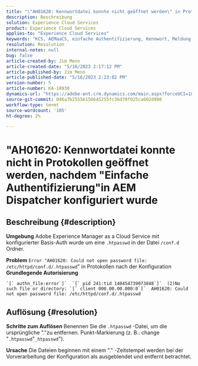 ```yaml
---
title: "\"AH01620: Kennwortdatei konnte nicht geöffnet werden\" in Protokollen nach der Konfiguration der einfachen Authentifizierung in AEM Dispatcher"
description: Beschreibung
solution: Experience Cloud Services
product: Experience Cloud Services
applies-to: "Experience Cloud Services"
keywords: "KCS, AEMaaCS, einfache Authentifizierung, Kennwort, Meldung, Protokolle, AEM, Dispatcher, Adobe Experience Manager, AH01620, Fehlerbehebung"
resolution: Resolution
internal-notes: null
bug: false
article-created-by: Jim Menn
article-created-date: "5/16/2023 2:17:12 PM"
article-published-by: Jim Menn
article-published-date: "5/16/2023 2:23:02 PM"
version-number: 5
article-number: KA-18930
dynamics-url: "https://adobe-ent.crm.dynamics.com/main.aspx?forceUCI=1&pagetype=entityrecord&etn=knowledgearticle&id=aefb9253-f4f3-ed11-8848-6045bd006079"
source-git-commit: 046a7b25556156645255fc36d70f025ca602d990
workflow-type: tm+mt
source-wordcount: '105'
ht-degree: 2%

---
```


# &quot;AH01620: Kennwortdatei konnte nicht in Protokollen geöffnet werden, nachdem &quot;Einfache Authentifizierung&quot;in AEM Dispatcher konfiguriert wurde

## Beschreibung {#description}


<b>Umgebung</b>
Adobe Experience Manager as a Cloud Service mit konfigurierter Basis-Auth wurde um eine `.htpasswd` in der Datei `/conf.d` Ordner.

<b>Problem</b>
`Error "AH01620: Could not open password file: /etc/httpd/conf.d/.htpasswd`&quot; in Protokollen nach der Konfiguration <b>Grundlegende Autorisierung</b>


```
`[` authn_file:error`]`  `[` pid 241:tid 140454739073848`]`  (2)No such file or directory: `[` client 000.00.00.000:0`]`  AH01620: Could not open password file: /etc/httpd/conf.d/.htpasswd
```





## Auflösung {#resolution}


<b>Schritte zum Auflösen</b>
Benennen Sie die `.htpasswd` -Datei, um die ursprüngliche &quot;.&quot;zu entfernen. Punkt-Markierung (z. B.: change &quot;`.htpasswd`&quot;`_htpasswd`&quot;).

<b>Ursache</b>
Die Dateien beginnen mit einem &quot;.&quot; -Zeitstempel werden bei der Vorverarbeitung der Konfiguration als ausgeblendet und entfernt betrachtet.
